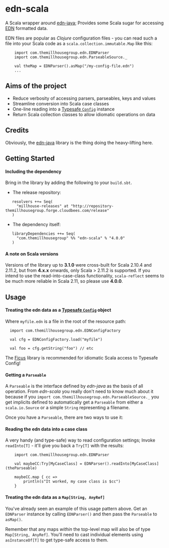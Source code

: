 edn-scala
=========

A Scala wrapper around [edn-java](https://github.com/bpsm/edn-java); Provides some Scala sugar for
accessing [EDN](https://github.com/edn-format/edn) formatted data.

EDN files are popular as _Clojure_ configuration files -
you can read such a file into your Scala code as a
```scala.collection.immutable.Map``` like this:

```
    import com.themillhousegroup.edn.EDNParser
    import com.themillhousegroup.edn.ParseableSource._

    val theMap = EDNParser().asMap("/my-config-file.edn")
    ...
```



## Aims of the project
  - Reduce verbosity of accessing parsers, parseables, keys and values
  - Streamline conversion into Scala case classes
  - One-line reading into a [Typesafe `Config`](https://github.com/typesafehub/config) instance
  - Return Scala collection classes to allow idiomatic operations on data

## Credits
Obviously, the [edn-java](https://github.com/bpsm/edn-java) library is the thing doing the heavy-lifting here.


## Getting Started

#### Including the dependency
Bring in the library by adding the following to your ```build.sbt```. 

  - The release repository: 

```
   resolvers ++= Seq(
     "millhouse-releases" at "http://repository-themillhousegroup.forge.cloudbees.com/release"
   )
```
  - The dependency itself: 

```
   libraryDependencies ++= Seq(
     "com.themillhousegroup" %% "edn-scala" % "4.0.0"
   )

```

#### A note on Scala versions
Versions of the library up to __3.1.0__ were cross-built for Scala 2.10.4 and 2.11.2, but from __4.x.x__ onwards, only Scala > 2.11.2 is supported. If you intend to use the
read-into-case-class functionality, `scala-reflect` seems to be much more reliable in Scala 2.11, so please use __4.0.0__. 

## Usage

#### Treating the edn data as a [Typesafe `Config`](https://github.com/typesafehub/config) object

Where `myfile.edn` is a file in the root of the resource path:

```
  import com.themillhousegroup.edn.EDNConfigFactory

  val cfg = EDNConfigFactory.load("myfile")

  val foo = cfg.getString("foo") // etc
```

The [Ficus](https://github.com/ceedubs/ficus) library is recommended for idiomatic Scala access to Typesafe Config!

#### Getting a ```Parseable```

A ```Parseable``` is the interface defined by *edn-java* as the basis of all operation. From *edn-scala*
you really don't need to know much about it because if you ```import com.themillhousegroup.edn.ParseableSource._```
you get implicits defined to automatically get a ```Parseable``` from either a ```scala.io.Source``` or a simple
```String``` representing a filename.

Once you have a ```Parseable```, there are two ways to use it:

#### Reading the edn data into a case class

A very handy (and type-safe) way to read configuration settings;
Invoke `readInto[T]` - it'll give you back a `Try[T]` with the results:

```
    import com.themillhousegroup.edn.EDNParser

    val maybeCC:Try[MyCaseClass] = EDNParser().readInto[MyCaseClass](theParseable)

    maybeCC.map { cc =>
        println(s"It worked, my case class is $cc")
    }
```


#### Treating the edn data as a ```Map[String, AnyRef]```
You've already seen an example of this usage pattern above.
Get an ```EDNParser``` instance by calling ```EDNParser()``` and then pass the ```Parseable``` to ```asMap()```.

Remember that any maps _within_ the top-level map will also be of type ```Map[String, AnyRef]```.
You'll need to cast individual elements using ```asInstanceOf[T]``` to get type-safe access to them.
